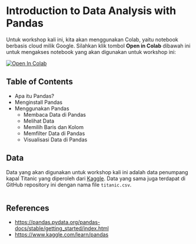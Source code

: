 # Introduction to Data Analysis with Pandas

Untuk workshop kali ini, kita akan menggunakan Colab, yaitu notebook berbasis cloud milik Google. Silahkan klik tombol **Open in Colab** dibawah ini untuk mengakses notebook yang akan digunakan untuk workshop ini:

[![Open In Colab](https://colab.research.google.com/assets/colab-badge.svg)](https://colab.research.google.com/github/richardcsuwandi/ppsd-coding-workshop/blob/main/template.ipynb)

## Table of Contents
- Apa itu Pandas?
- Menginstall Pandas
- Menggunakan Pandas
  - Membaca Data di Pandas
  - Melihat Data
  - Memilih Baris dan Kolom
  - Memfilter Data di Pandas
  - Visualisasi Data di Pandas
  
## Data
Data yang akan digunakan untuk workshop kali ini adalah data penumpang kapal Titanic yang diperoleh dari [Kaggle](https://www.kaggle.com/c/titanic/data). Data yang sama juga terdapat di GitHub repository ini dengan nama file `titanic.csv`.

```code
```

## References
- https://pandas.pydata.org/pandas-docs/stable/getting_started/index.html
- https://www.kaggle.com/learn/pandas
